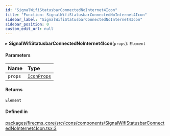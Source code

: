 ```yaml
---
id: "SignalWifiStatusbarConnectedNoInternet4Icon"
title: "Function: SignalWifiStatusbarConnectedNoInternet4Icon"
sidebar_label: "SignalWifiStatusbarConnectedNoInternet4Icon"
sidebar_position: 0
custom_edit_url: null
---
```


▸ **SignalWifiStatusbarConnectedNoInternet4Icon**(`props`): `Element`

#### Parameters

| Name | Type |
| :------ | :------ |
| `props` | [`IconProps`](../types/IconProps.md) |

#### Returns

`Element`

#### Defined in

[packages/firecms_core/src/icons/components/SignalWifiStatusbarConnectedNoInternet4Icon.tsx:3](https://github.com/FireCMSco/firecms/blob/d45f3739/packages/firecms_core/src/icons/components/SignalWifiStatusbarConnectedNoInternet4Icon.tsx#L3)
